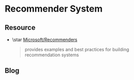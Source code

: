 # Recommender System

## Resource
* \star [Microsoft/Recommenders](https://github.com/Microsoft/Recommenders)
    > provides examples and best practices for building recommendation systems

## Blog

